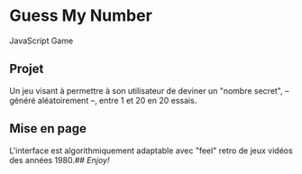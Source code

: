 # Guess My Number

JavaScript Game

## Projet

Un jeu visant à permettre à son utilisateur de deviner un "nombre secret", – généré aléatoirement –, entre 1 et 20 en 20 essais.

## Mise en page

L'interface est algorithmiquement adaptable avec "feel" retro de jeux vidéos des années 1980.## _Enjoy!_
